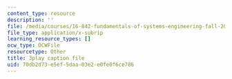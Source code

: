 ```yaml
---
content_type: resource
description: ''
file: /media/courses/16-842-fundamentals-of-systems-engineering-fall-2015/70db2d73e5ef5daa03e2e0fe0f6ce786_aiSpEUZzP0A.srt
file_type: application/x-subrip
learning_resource_types: []
ocw_type: OCWFile
resourcetype: Other
title: 3play caption file
uid: 70db2d73-e5ef-5daa-03e2-e0fe0f6ce786
---
```

